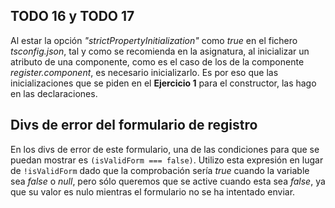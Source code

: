 ## TODO 16 y TODO 17

Al estar la opción _"strictPropertyInitialization"_ como _true_ en el fichero _tsconfig.json_, tal y como se recomienda en la asignatura, al inicializar un atributo de una componente, como es el caso de los de la componente _register.component_, es necesario inicializarlo. Es por eso que las inicializaciones que se piden en el **Ejercicio 1** para el constructor, las hago en las declaraciones.

## Divs de error del formulario de registro

En los divs de error de este formulario, una de las condiciones para que se puedan mostrar es `(isValidForm === false)`. Utilizo esta expresión en lugar de `!isValidForm` dado que la comprobación sería _true_ cuando la variable sea _false_ o _null_, pero sólo queremos que se active cuando esta sea _false_, ya que su valor es nulo mientras el formulario no se ha intentado enviar.